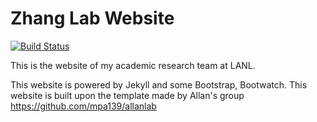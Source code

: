 # Zhang Lab Website

[![Build Status](https://github.com/ares201005/ares201005.github.io/actions/workflows/jekyll.yml/badge.svg)](https://github.com/ares201005/ares201005.github.io/actions?query?workflow)

This is the website of my academic research team at LANL.

This website is powered by Jekyll and some Bootstrap, Bootwatch. This website is built upon the template made by Allan's group https://github.com/mpa139/allanlab 
